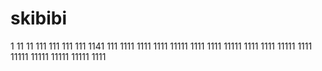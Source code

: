 # skibibi
1
11
11
111
111
111
111
1141
111
1111
1111
1111
11111
1111
1111
11111
1111
1111
11111
1111
11111
11111
11111
11111
1111
